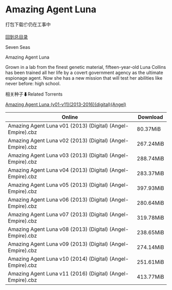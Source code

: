 # Amazing Agent Luna

打包下载📦仍在工事中

[回到总目录](/Catalogs.md)

Seven Seas

Amazing Agent Luna

Grown in a lab from the finest genetic material, fifteen-year-old Luna Collins has been trained all her life by a covert government agency as the ultimate espionage agent. Now she has a new mission that will test her abilities like never before: high school.





相关种子⬇Related Torrents

[Amazing Agent Luna (v01-v11)(2013-2016)(digital)(Angel)](https://github.com/alicewish/markdown/blob/master/torrent/Amazing-Agent-Luna--v01-v11--2013-2016--digital--Angel.md)

Online | Download
--- | ---
Amazing Agent Luna v01 (2013) (Digital) (Angel-Empire).cbz | 80.37MiB
Amazing Agent Luna v02 (2013) (Digital) (Angel-Empire).cbz | 267.24MiB
Amazing Agent Luna v03 (2013) (Digital) (Angel-Empire).cbz | 288.74MiB
Amazing Agent Luna v04 (2013) (Digital) (Angel-Empire).cbz | 283.37MiB
Amazing Agent Luna v05 (2013) (Digital) (Angel-Empire).cbz | 397.93MiB
Amazing Agent Luna v06 (2013) (Digital) (Angel-Empire).cbz | 280.64MiB
Amazing Agent Luna v07 (2013) (Digital) (Angel-Empire).cbz | 319.78MiB
Amazing Agent Luna v08 (2013) (Digital) (Angel-Empire).cbz | 238.65MiB
Amazing Agent Luna v09 (2013) (Digital) (Angel-Empire).cbz | 274.14MiB
Amazing Agent Luna v10 (2014) (Digital) (Angel-Empire).cbz | 251.61MiB
Amazing Agent Luna v11 (2016) (Digital) (Angel-Empire).cbz | 413.77MiB